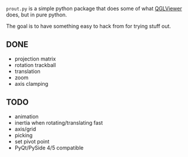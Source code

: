 `prout.py` is a simple python package that does some of what
[QGLViewer](http://libqglviewer.com/) does, but in pure python.

The goal is to have something easy to hack from for trying stuff out.

## DONE

- projection matrix
- rotation trackball
- translation
- zoom
- axis clamping

## TODO

- animation
- inertia when rotating/translating fast
- axis/grid
- picking
- set pivot point
- PyQt/PySide 4/5 compatible
